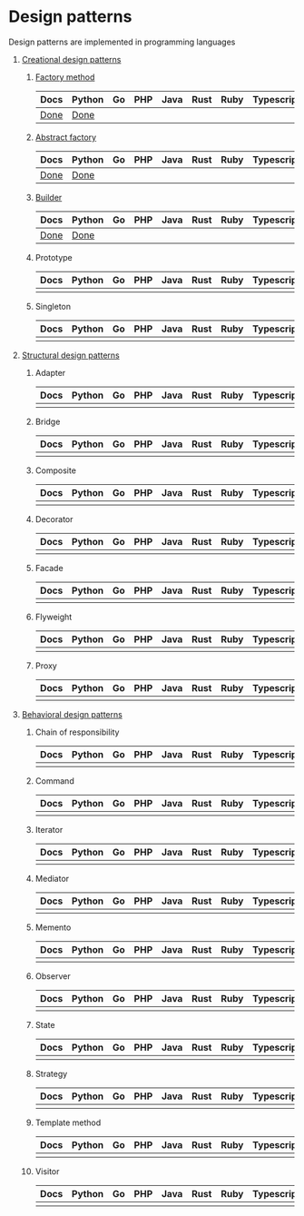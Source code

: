 # Design patterns

Design patterns are implemented in programming languages

1. [Creational design patterns](https://refactoring.guru/design-patterns/creational-patterns)
   
   1. [Factory method](./factory_method/)
      
      | Docs                               | Python                           | Go | PHP | Java | Rust | Ruby | Typescript |
      |------------------------------------|----------------------------------|----|-----|------|------|------|------------|
      | [Done](./factory_method/README.md) | [Done](./factory_method/main.py) |    |     |      |      |      |            |

   1. [Abstract factory](./abstract_factory/)

      | Docs                                 | Python                             | Go | PHP | Java | Rust | Ruby | Typescript |
      |--------------------------------------|------------------------------------|----|-----|------|------|------|------------|
      | [Done](./abstract_factory/README.md) | [Done](./abstract_factory/main.py) |    |     |      |      |      |            |

   1. [Builder](./builder/)
      
      | Docs                        | Python                    | Go | PHP | Java | Rust | Ruby | Typescript |
      |-----------------------------|---------------------------|----|-----|------|------|------|------------|
      | [Done](./builder/README.md) | [Done](./builder/main.py) |    |     |      |      |      |            |

   1. Prototype
      
      | Docs | Python | Go | PHP | Java | Rust | Ruby | Typescript |
      |------|--------|----|-----|------|------|------|------------|
      |      |        |    |     |      |      |      |            |

   1. Singleton
      
      | Docs | Python | Go | PHP | Java | Rust | Ruby | Typescript |
      |------|--------|----|-----|------|------|------|------------|
      |      |        |    |     |      |      |      |            |

1. [Structural design patterns](https://refactoring.guru/design-patterns/structural-patterns)
   
   1. Adapter
      
      | Docs | Python | Go | PHP | Java | Rust | Ruby | Typescript |
      |------|--------|----|-----|------|------|------|------------|
      |      |        |    |     |      |      |      |            |

   1. Bridge
      
      | Docs | Python | Go | PHP | Java | Rust | Ruby | Typescript |
      |------|--------|----|-----|------|------|------|------------|
      |      |        |    |     |      |      |      |            |

   1. Composite
      
      | Docs | Python | Go | PHP | Java | Rust | Ruby | Typescript |
      |------|--------|----|-----|------|------|------|------------|
      |      |        |    |     |      |      |      |            |

   1. Decorator
      
      | Docs | Python | Go | PHP | Java | Rust | Ruby | Typescript |
      |------|--------|----|-----|------|------|------|------------|
      |      |        |    |     |      |      |      |            |

   1. Facade
      
      | Docs | Python | Go | PHP | Java | Rust | Ruby | Typescript |
      |------|--------|----|-----|------|------|------|------------|
      |      |        |    |     |      |      |      |            |

   1. Flyweight
      
      | Docs | Python | Go | PHP | Java | Rust | Ruby | Typescript |
      |------|--------|----|-----|------|------|------|------------|
      |      |        |    |     |      |      |      |            |

   1. Proxy
      
      | Docs | Python | Go | PHP | Java | Rust | Ruby | Typescript |
      |------|--------|----|-----|------|------|------|------------|
      |      |        |    |     |      |      |      |            |

1. [Behavioral design patterns](https://refactoring.guru/design-patterns/behavioral-patterns)
   
   1. Chain of responsibility
      
      | Docs | Python | Go | PHP | Java | Rust | Ruby | Typescript |
      |------|--------|----|-----|------|------|------|------------|
      |      |        |    |     |      |      |      |            |

   1. Command
      
      | Docs | Python | Go | PHP | Java | Rust | Ruby | Typescript |
      |------|--------|----|-----|------|------|------|------------|
      |      |        |    |     |      |      |      |            |

   1. Iterator
      
      | Docs | Python | Go | PHP | Java | Rust | Ruby | Typescript |
      |------|--------|----|-----|------|------|------|------------|
      |      |        |    |     |      |      |      |            |

   1. Mediator
      
      | Docs | Python | Go | PHP | Java | Rust | Ruby | Typescript |
      |------|--------|----|-----|------|------|------|------------|
      |      |        |    |     |      |      |      |            |

   1. Memento
      
      | Docs | Python | Go | PHP | Java | Rust | Ruby | Typescript |
      |------|--------|----|-----|------|------|------|------------|
      |      |        |    |     |      |      |      |            |

   1. Observer
      
      | Docs | Python | Go | PHP | Java | Rust | Ruby | Typescript |
      |------|--------|----|-----|------|------|------|------------|
      |      |        |    |     |      |      |      |            |

   1. State
      
      | Docs | Python | Go | PHP | Java | Rust | Ruby | Typescript |
      |------|--------|----|-----|------|------|------|------------|
      |      |        |    |     |      |      |      |            |

   1. Strategy
      
      | Docs | Python | Go | PHP | Java | Rust | Ruby | Typescript |
      |------|--------|----|-----|------|------|------|------------|
      |      |        |    |     |      |      |      |            |

   1. Template method
      
      | Docs | Python | Go | PHP | Java | Rust | Ruby | Typescript |
      |------|--------|----|-----|------|------|------|------------|
      |      |        |    |     |      |      |      |            |

   1. Visitor

      | Docs | Python | Go | PHP | Java | Rust | Ruby | Typescript |
      |------|--------|----|-----|------|------|------|------------|
      |      |        |    |     |      |      |      |            |

